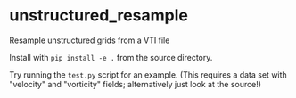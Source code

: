 # unstructured_resample
Resample unstructured grids from a VTI file

Install with ```pip install -e .``` from the source directory.

Try running the ```test.py``` script for an example.  (This requires a data set
with "velocity" and "vorticity" fields; alternatively just look at the source!)